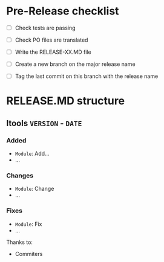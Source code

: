 # Pre-Release checklist

- [ ] Check tests are passing
- [ ] Check PO files are translated
- [ ] Write the RELEASE-XX.MD file
- [ ] Create a new branch on the major release name
- [ ] Tag the last commit on this branch with the release name


# RELEASE.MD structure


## Itools `VERSION` - `DATE`

### Added
- `Module`: Add...
- ...

### Changes
- `Module`: Change
- ...

### Fixes
- `Module`: Fix
- ...

Thanks to:

- Commiters
